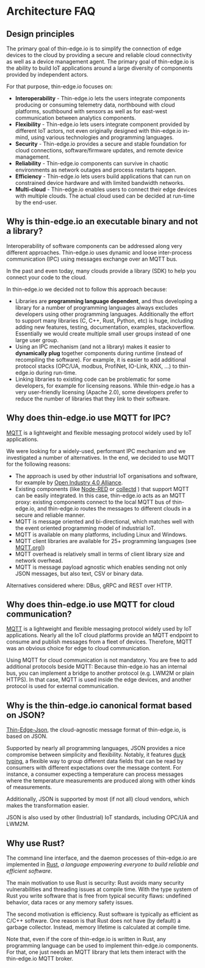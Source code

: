 # Architecture FAQ

## Design principles
The primary goal of thin-edge.io is to simplify the connection of edge devices to the cloud
by providing a secure and reliable cloud connectivity as well as a device management agent.
The primary goal of thin-edge.io is the ability to build IoT applications
around a large diversity of components provided by independent actors.

For that purpose, thin-edge.io focuses on:

* __Interoperability__ -
  Thin-edge.io lets the users integrate components producing or consuming telemetry data,
  northbound with cloud platforms, southbound with sensors
  as well as for east-west communication between analytics components.
* __Flexibility__ -
  Thin-edge.io lets users integrate component provided by different IoT actors,
  not even originally designed with thin-edge.io in-mind,
  using various technologies and programming languages.
* __Security__ -
  Thin-edge.io provides a secure and stable foundation for cloud connections, software/firmware updates,
  and remote device management.
* __Reliability__ -
  Thin-edge.io components can survive in chaotic environments as network outages and process restarts happen.
* __Efficiency__ -
  Thin-edge.io lets users build applications that can run on constrained device hardware and with limited bandwidth networks.
* __Multi-cloud__ -
  Thin-edge.io enables users to connect their edge devices with multiple clouds.
  The actual cloud used can be decided at run-time by the end-user.

## Why is thin-edge.io an executable binary and not a library?
Interoperability of software components can be addressed along very different approaches.
Thin-edge.io uses dynamic and loose inter-process communication (IPC) using messages exchange over an MQTT bus.

In the past and even today, many clouds provide a library (SDK) to help you connect your code to the cloud.

In thin-edge.io we decided not to follow this approach because:
* Libraries are **programming language dependent**,
  and thus developing a library for a number of  programming languages always excludes developers using other
  programming languages. Additionally the effort to support many libraries (C, C++, Rust, Python, etc) is huge,
  including adding new features, testing, documentation, examples, stackoverflow.
  Essentially we would create multiple small user groups instead of one large user group.
* Using an IPC mechanism (and not a library) makes it easier to **dynamically plug** together components during runtime
  (instead of recompiling the software). For example, it is easier to add additional protocol stacks
  (OPC/UA, modbus, ProfiNet, IO-Link, KNX, ...) to thin-edge.io during run-time. 
* Linking libraries to existing code can be problematic for some developers, for example for licensing reasons.
  While thin-edge.io has a very user-friendly licensing (Apache 2.0),
  some developers prefer to reduce the number of libraries that they link to their software.

## Why does thin-edge.io use MQTT for IPC?
[MQTT](https://mqtt.org/) is a lightweight and flexible messaging protocol widely used by IoT applications.

We were looking for a widely-used, performant IPC mechanism and we investigated a number of alternatives.
In the end, we decided to use MQTT for the following reasons:
* The approach is used by other industrial IoT organisations and software,
  for example by [Open Industry 4.0 Alliance](https://openindustry4.com/).
* Existing components (like [Node-RED](https://nodered.org/) or [collectd](https://collectd.org/) )
  that support MQTT can be easily integrated. In this case, thin-edge.io acts as an MQTT proxy:
  existing components connect to the local MQTT bus of thin-edge.io,
  and thin-edge.io routes the messages to different clouds in a secure and reliable manner.  
* MQTT is message oriented and bi-directional, which matches well with the event oriented programming model of industrial IoT.
* MQTT is available on many platforms, including Linux and Windows.
* MQTT client libraries are available for 25+ programming languages (see [MQTT.org](https://mqtt.org/software/)]) 
* MQTT overhead is relatively small in terms of client library size and network overhead.
* MQTT is message payload agnostic which enables sending not only JSON messages, but also text, CSV or binary data.  

Alternatives considered where: DBus, gRPC and REST over HTTP. 

## Why does thin-edge.io use MQTT for cloud communication?

[MQTT](https://mqtt.org/) is a lightweight and flexible messaging protocol widely used by IoT applications.
Nearly all the IoT cloud platforms provide an MQTT endpoint to consume and publish messages from a fleet of devices.
Therefore, MQTT was an obvious choice for edge to cloud communication.

Using MQTT for cloud communication is not mandatory. You are free to add additional protocols beside MQTT:
Because thin-edge.io has an internal bus, you can implement a bridge to another protocol (e.g. LWM2M or plain HTTPS).
In that case, MQTT is used inside the edge devices, and another protocol is used for external communication.

## Why is the thin-edge.io canonical format based on JSON?

[Thin-Edge-Json](./thin-edge-json.md), the cloud-agnostic message format of thin-edge.io, is based on JSON.

Supported by nearly all programming languages, JSON provides a nice compromise between simplicity and flexibility.
Notably, it features [duck typing](https://en.wikipedia.org/wiki/Duck_typing),
a flexible way to group different data fields that can be read
by consumers with different expectations over the message content.
For instance, a consumer expecting a temperature can process messages
where the temperature measurements are produced along with other kinds of measurements.

Additionally, JSON is supported by most (if not all) cloud vendors, which makes the transformation easier.

JSON is also used by other (Industrial) IoT standards, including OPC/UA and LWM2M.

## Why use Rust?
The command line interface, and the daemon processes of thin-edge.io are implemented in [Rust](https://www.rust-lang.org/),
*a language empowering everyone to build reliable and efficient software*.

The main motivation to use Rust is security: Rust avoids many security vulnerabilities and threading issues at compile time.
With the type system of Rust you write software that is free from typical security flaws:
undefined behavior, data races or any memory safety issues.

The second motivation is efficiency. Rust software is typically as efficient as C/C++ software. 
One reason is that Rust does not have (by default) a garbage collector. Instead, memory lifetime is calculated at compile time.

Note that, even if the core of thin-edge.io is written in Rust,
any programming language can be used to implement thin-edge.io components.
For that, one just needs an MQTT library that lets them interact with the thin-edge.io MQTT broker.
